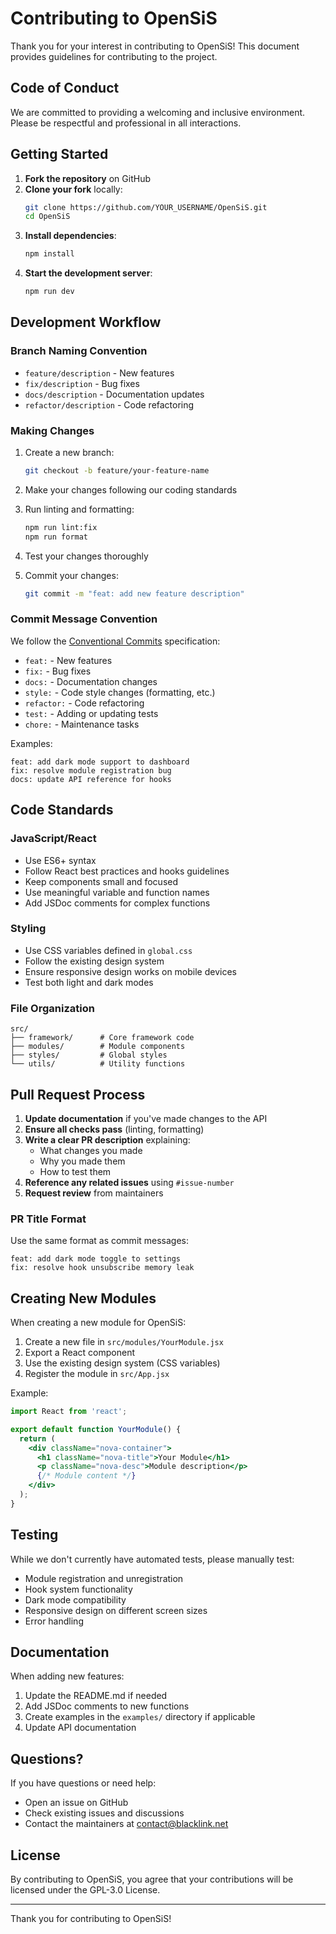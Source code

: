 # Contributing to OpenSiS

Thank you for your interest in contributing to OpenSiS! This document provides guidelines for contributing to the project.

## Code of Conduct

We are committed to providing a welcoming and inclusive environment. Please be respectful and professional in all interactions.

## Getting Started

1. **Fork the repository** on GitHub
2. **Clone your fork** locally:
   ```bash
   git clone https://github.com/YOUR_USERNAME/OpenSiS.git
   cd OpenSiS
   ```
3. **Install dependencies**:
   ```bash
   npm install
   ```
4. **Start the development server**:
   ```bash
   npm run dev
   ```

## Development Workflow

### Branch Naming Convention

- `feature/description` - New features
- `fix/description` - Bug fixes
- `docs/description` - Documentation updates
- `refactor/description` - Code refactoring

### Making Changes

1. Create a new branch:
   ```bash
   git checkout -b feature/your-feature-name
   ```

2. Make your changes following our coding standards

3. Run linting and formatting:
   ```bash
   npm run lint:fix
   npm run format
   ```

4. Test your changes thoroughly

5. Commit your changes:
   ```bash
   git commit -m "feat: add new feature description"
   ```

### Commit Message Convention

We follow the [Conventional Commits](https://www.conventionalcommits.org/) specification:

- `feat:` - New features
- `fix:` - Bug fixes
- `docs:` - Documentation changes
- `style:` - Code style changes (formatting, etc.)
- `refactor:` - Code refactoring
- `test:` - Adding or updating tests
- `chore:` - Maintenance tasks

Examples:
```
feat: add dark mode support to dashboard
fix: resolve module registration bug
docs: update API reference for hooks
```

## Code Standards

### JavaScript/React

- Use ES6+ syntax
- Follow React best practices and hooks guidelines
- Keep components small and focused
- Use meaningful variable and function names
- Add JSDoc comments for complex functions

### Styling

- Use CSS variables defined in `global.css`
- Follow the existing design system
- Ensure responsive design works on mobile devices
- Test both light and dark modes

### File Organization

```
src/
├── framework/      # Core framework code
├── modules/        # Module components
├── styles/         # Global styles
└── utils/          # Utility functions
```

## Pull Request Process

1. **Update documentation** if you've made changes to the API
2. **Ensure all checks pass** (linting, formatting)
3. **Write a clear PR description** explaining:
   - What changes you made
   - Why you made them
   - How to test them
4. **Reference any related issues** using `#issue-number`
5. **Request review** from maintainers

### PR Title Format

Use the same format as commit messages:
```
feat: add dark mode toggle to settings
fix: resolve hook unsubscribe memory leak
```

## Creating New Modules

When creating a new module for OpenSiS:

1. Create a new file in `src/modules/YourModule.jsx`
2. Export a React component
3. Use the existing design system (CSS variables)
4. Register the module in `src/App.jsx`

Example:
```jsx
import React from 'react';

export default function YourModule() {
  return (
    <div className="nova-container">
      <h1 className="nova-title">Your Module</h1>
      <p className="nova-desc">Module description</p>
      {/* Module content */}
    </div>
  );
}
```

## Testing

While we don't currently have automated tests, please manually test:

- Module registration and unregistration
- Hook system functionality
- Dark mode compatibility
- Responsive design on different screen sizes
- Error handling

## Documentation

When adding new features:

1. Update the README.md if needed
2. Add JSDoc comments to new functions
3. Create examples in the `examples/` directory if applicable
4. Update API documentation

## Questions?

If you have questions or need help:

- Open an issue on GitHub
- Check existing issues and discussions
- Contact the maintainers at contact@blacklink.net

## License

By contributing to OpenSiS, you agree that your contributions will be licensed under the GPL-3.0 License.

---

Thank you for contributing to OpenSiS!
